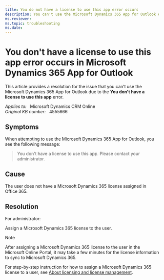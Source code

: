 ```yaml
---
title: You do not have a license to use this app error occurs
description: You can't use the Microsoft Dynamics 365 App for Outlook due to You don't have a license to use this app error. Provides a resolution.
ms.reviewer: 
ms.topic: troubleshooting
ms.date: 
---
```

# You don't have a license to use this app error occurs in Microsoft Dynamics 365 App for Outlook

This article provides a resolution for the issue that you can't use the Microsoft Dynamics 365 App for Outlook due to the **You don't have a license to use this app** error.

_Applies to:_ &nbsp; Microsoft Dynamics CRM Online  
_Original KB number:_ &nbsp; 4555666

## Symptoms

When attempting to use the Microsoft Dynamics 365 App for Outlook, you see the following message:

> You don't have a license to use this app. Please contact your administrator.

## Cause

The user does not have a Microsoft Dynamics 365 license assigned in Office 365.  

## Resolution

For administrator:

Assign a Microsoft Dynamics 365 license to the user.  

> [!NOTE]
> After assigning a Microsoft Dynamics 365 license to the user in the Microsoft Online Portal, it may take a few minutes for the license information to sync to Microsoft Dynamics 365.

For step-by-step instruction for how to assign a Microsoft Dynamics 365 license to a user, see [About licensing and license management](/power-platform/admin/wp-license-management).
